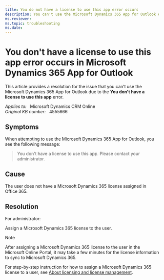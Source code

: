 ```yaml
---
title: You do not have a license to use this app error occurs
description: You can't use the Microsoft Dynamics 365 App for Outlook due to You don't have a license to use this app error. Provides a resolution.
ms.reviewer: 
ms.topic: troubleshooting
ms.date: 
---
```

# You don't have a license to use this app error occurs in Microsoft Dynamics 365 App for Outlook

This article provides a resolution for the issue that you can't use the Microsoft Dynamics 365 App for Outlook due to the **You don't have a license to use this app** error.

_Applies to:_ &nbsp; Microsoft Dynamics CRM Online  
_Original KB number:_ &nbsp; 4555666

## Symptoms

When attempting to use the Microsoft Dynamics 365 App for Outlook, you see the following message:

> You don't have a license to use this app. Please contact your administrator.

## Cause

The user does not have a Microsoft Dynamics 365 license assigned in Office 365.  

## Resolution

For administrator:

Assign a Microsoft Dynamics 365 license to the user.  

> [!NOTE]
> After assigning a Microsoft Dynamics 365 license to the user in the Microsoft Online Portal, it may take a few minutes for the license information to sync to Microsoft Dynamics 365.

For step-by-step instruction for how to assign a Microsoft Dynamics 365 license to a user, see [About licensing and license management](/power-platform/admin/wp-license-management).
